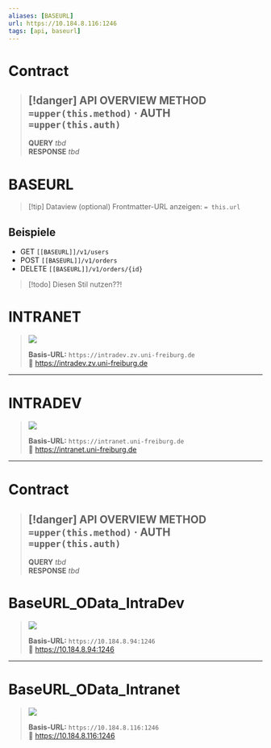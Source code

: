 ```yaml
---
aliases: [BASEURL]
url: https://10.184.8.116:1246
tags: [api, baseurl]
---
```




#  Contract

> [!danger] API OVERVIEW
> **METHOD** `=upper(this.method)` · **AUTH** `=upper(this.auth)`
> ---
> **QUERY** _tbd_  
> **RESPONSE** _tbd_
# BASEURL




> [!tip] Dataview (optional)
> Frontmatter-URL anzeigen: `= this.url`

## Beispiele
- GET `[[BASEURL]]/v1/users`
- POST `[[BASEURL]]/v1/orders`
- DELETE `[[BASEURL]]/v1/orders/{id}`



> [!todo] 
> Diesen Stil nutzen??! 
# INTRANET

> ![ ](https://img.shields.io/badge/Base%20URL-%20-7e57c2?style=for-the-badge)
>
> **Basis-URL:** `https://intradev.zv.uni-freiburg.de`  
> 🔗 <https://intradev.zv.uni-freiburg.de>

---

# INTRADEV

> ![ ](https://img.shields.io/badge/Base%20URL-%20-7e57c2?style=for-the-badge)
>
> **Basis-URL:** `https://intranet.uni-freiburg.de`  
> 🔗 <https://intranet.uni-freiburg.de>

---



#  Contract

> [!danger] API OVERVIEW
> **METHOD** `=upper(this.method)` · **AUTH** `=upper(this.auth)`
> ---
> **QUERY** _tbd_  
> **RESPONSE** _tbd_
# BaseURL_OData_IntraDev

> ![ ](https://img.shields.io/badge/ODATA%20Base%20URL-%20-7e57c2?style=for-the-badge)
>
> **Basis-URL:** `https://10.184.8.94:1246`  
> 🔗 <https://10.184.8.94:1246>

---

# BaseURL_OData_Intranet

> ![ ](https://img.shields.io/badge/ODATA%20Base%20URL-%20-7e57c2?style=for-the-badge)
>
> **Basis-URL:** `https://10.184.8.116:1246`  
> 🔗 <https://10.184.8.116:1246>
